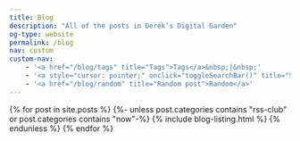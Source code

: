 ```yaml
---
title: Blog
description: "All of the posts in Derek’s Digital Garden"
og-type: website
permalink: /blog
nav: custom
custom-nav: 
    - '<a href="/blog/tags" title="Tags">Tags</a>&nbsp;|&nbsp;'
    - '<a style="cursor: pointer;" onclick="toggleSearchBar()" title="Search" >Search</a>&nbsp;|&nbsp;'
    - '<a href="/blog/random" title="Random post">Random</a>'
---
```


<div id="search-bar" style="display: none;">
{%- include search.html -%}
</div>

{% for post in site.posts %}
{%- unless post.categories contains "rss-club" or 
post.categories contains "now"-%}
{% include blog-listing.html %}
{% endunless %}
{% endfor %}


<!-- this makes the search bar display a bit nicer but can easily be removed -->

<script>

let searchBarStatus = sessionStorage.getItem("searchBarStatus");

if (!searchBarStatus) {
    sessionStorage.setItem("searchBarStatus", "False");
    }
    else if (searchBarStatus === "True") {
    document.getElementById("search-bar").setAttribute("style", "display: block");
    }

function toggleSearchBar() {
    
    let searchBarStatus = sessionStorage.getItem("searchBarStatus");

    if (searchBarStatus === "False") {
        document.getElementById("search-bar").setAttribute("style", "display: block");
        sessionStorage.setItem("searchBarStatus", "True");
    } else if (searchBarStatus === "True") {
        document.getElementById("search-bar").setAttribute("style", "display: none");
        sessionStorage.setItem("searchBarStatus", "False");
    }    
}

</script>